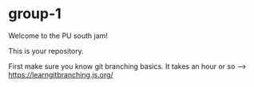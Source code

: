 # group-1

Welcome to the PU south jam!

This is your repository. 

First make sure you know git branching basics. It takes an hour or so --> https://learngitbranching.js.org/

